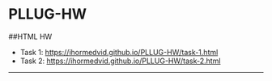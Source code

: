 # PLLUG-HW

##HTML HW

+ Task 1: https://ihormedvid.github.io/PLLUG-HW/task-1.html
+ Task 2: https://ihormedvid.github.io/PLLUG-HW/task-2.html

****
